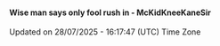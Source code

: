 #### Wise man says only fool rush in - McKidKneeKaneSir
Updated on 28/07/2025 - 16:17:47 (UTC) Time Zone
